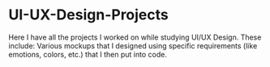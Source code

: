# UI-UX-Design-Projects
Here I have all the projects I worked on while studying UI/UX Design. These include: Various mockups that I designed using specific requirements (like emotions, colors, etc.) that I then put into code.
